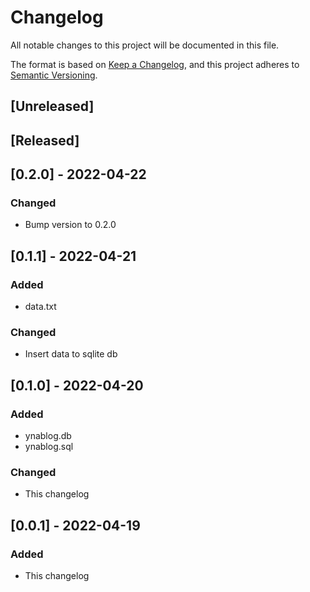 # Changelog
All notable changes to this project will be documented in this file.

The format is based on [Keep a Changelog](https://keepachangelog.com/en/1.0.0/),
and this project adheres to [Semantic Versioning](https://semver.org/spec/v2.0.0.html).

## [Unreleased]

## [Released] 

## [0.2.0] - 2022-04-22
### Changed
- Bump version to 0.2.0

## [0.1.1] - 2022-04-21
### Added
- data.txt
### Changed
- Insert data to sqlite db

## [0.1.0] - 2022-04-20
### Added
- ynablog.db
- ynablog.sql
### Changed
- This changelog

## [0.0.1] - 2022-04-19
### Added
- This changelog
